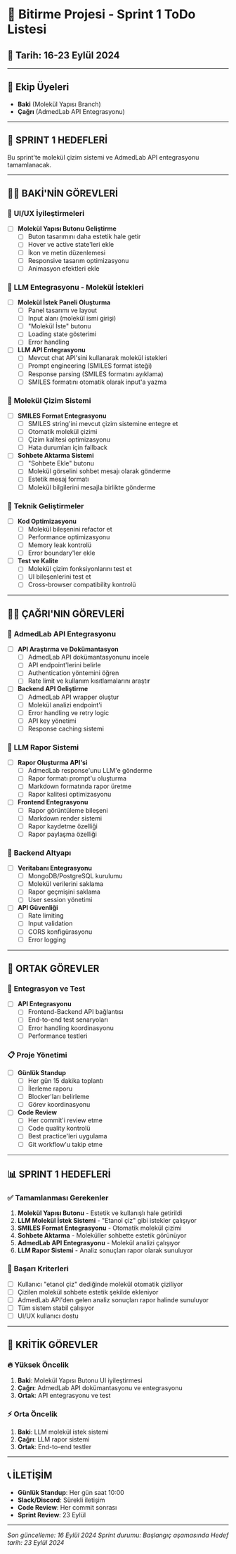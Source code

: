 # 🚀 Bitirme Projesi - Sprint 1 ToDo Listesi
## 📅 **Tarih: 16-23 Eylül 2024**

---

## 👥 **Ekip Üyeleri**
- **Baki** (Molekül Yapısı Branch)
- **Çağrı** (AdmedLab API Entegrasyonu)

---

## 🎯 **SPRINT 1 HEDEFLERİ**
Bu sprint'te molekül çizim sistemi ve AdmedLab API entegrasyonu tamamlanacak.

---

## 👨‍💻 **BAKİ'NİN GÖREVLERİ**

### 🎨 **UI/UX İyileştirmeleri**
- [ ] **Molekül Yapısı Butonu Geliştirme**
  - [ ] Buton tasarımını daha estetik hale getir
  - [ ] Hover ve active state'leri ekle
  - [ ] İkon ve metin düzenlemesi
  - [ ] Responsive tasarım optimizasyonu
  - [ ] Animasyon efektleri ekle

### 💬 **LLM Entegrasyonu - Molekül İstekleri**
- [ ] **Molekül İstek Paneli Oluşturma**
  - [ ] Panel tasarımı ve layout
  - [ ] Input alanı (molekül ismi girişi)
  - [ ] "Molekül İste" butonu
  - [ ] Loading state gösterimi
  - [ ] Error handling

- [ ] **LLM API Entegrasyonu**
  - [ ] Mevcut chat API'sini kullanarak molekül istekleri
  - [ ] Prompt engineering (SMILES format isteği)
  - [ ] Response parsing (SMILES formatını ayıklama)
  - [ ] SMILES formatını otomatik olarak input'a yazma

### 🧪 **Molekül Çizim Sistemi**
- [ ] **SMILES Format Entegrasyonu**
  - [ ] SMILES string'ini mevcut çizim sistemine entegre et
  - [ ] Otomatik molekül çizimi
  - [ ] Çizim kalitesi optimizasyonu
  - [ ] Hata durumları için fallback

- [ ] **Sohbete Aktarma Sistemi**
  - [ ] "Sohbete Ekle" butonu
  - [ ] Molekül görselini sohbet mesajı olarak gönderme
  - [ ] Estetik mesaj formatı
  - [ ] Molekül bilgilerini mesajla birlikte gönderme

### 🔧 **Teknik Geliştirmeler**
- [ ] **Kod Optimizasyonu**
  - [ ] Molekül bileşenini refactor et
  - [ ] Performance optimizasyonu
  - [ ] Memory leak kontrolü
  - [ ] Error boundary'ler ekle

- [ ] **Test ve Kalite**
  - [ ] Molekül çizim fonksiyonlarını test et
  - [ ] UI bileşenlerini test et
  - [ ] Cross-browser compatibility kontrolü

---

## 👨‍💻 **ÇAĞRI'NIN GÖREVLERİ**

### 🔗 **AdmedLab API Entegrasyonu**
- [ ] **API Araştırma ve Dokümantasyon**
  - [ ] AdmedLab API dokümantasyonunu incele
  - [ ] API endpoint'lerini belirle
  - [ ] Authentication yöntemini öğren
  - [ ] Rate limit ve kullanım kısıtlamalarını araştır

- [ ] **Backend API Geliştirme**
  - [ ] AdmedLab API wrapper oluştur
  - [ ] Molekül analizi endpoint'i
  - [ ] Error handling ve retry logic
  - [ ] API key yönetimi
  - [ ] Response caching sistemi

### 🤖 **LLM Rapor Sistemi**
- [ ] **Rapor Oluşturma API'si**
  - [ ] AdmedLab response'unu LLM'e gönderme
  - [ ] Rapor formatı prompt'u oluşturma
  - [ ] Markdown formatında rapor üretme
  - [ ] Rapor kalitesi optimizasyonu

- [ ] **Frontend Entegrasyonu**
  - [ ] Rapor görüntüleme bileşeni
  - [ ] Markdown render sistemi
  - [ ] Rapor kaydetme özelliği
  - [ ] Rapor paylaşma özelliği

### 🔧 **Backend Altyapı**
- [ ] **Veritabanı Entegrasyonu**
  - [ ] MongoDB/PostgreSQL kurulumu
  - [ ] Molekül verilerini saklama
  - [ ] Rapor geçmişini saklama
  - [ ] User session yönetimi

- [ ] **API Güvenliği**
  - [ ] Rate limiting
  - [ ] Input validation
  - [ ] CORS konfigürasyonu
  - [ ] Error logging

---

## 🔄 **ORTAK GÖREVLER**

### 🤝 **Entegrasyon ve Test**
- [ ] **API Entegrasyonu**
  - [ ] Frontend-Backend API bağlantısı
  - [ ] End-to-end test senaryoları
  - [ ] Error handling koordinasyonu
  - [ ] Performance testleri

### 📋 **Proje Yönetimi**
- [ ] **Günlük Standup**
  - [ ] Her gün 15 dakika toplantı
  - [ ] İlerleme raporu
  - [ ] Blocker'ları belirleme
  - [ ] Görev koordinasyonu

- [ ] **Code Review**
  - [ ] Her commit'i review etme
  - [ ] Code quality kontrolü
  - [ ] Best practice'leri uygulama
  - [ ] Git workflow'u takip etme

---

## 📊 **SPRINT 1 HEDEFLERİ**

### ✅ **Tamamlanması Gerekenler**
1. **Molekül Yapısı Butonu** - Estetik ve kullanışlı hale getirildi
2. **LLM Molekül İstek Sistemi** - "Etanol çiz" gibi istekler çalışıyor
3. **SMILES Format Entegrasyonu** - Otomatik molekül çizimi
4. **Sohbete Aktarma** - Moleküller sohbette estetik görünüyor
5. **AdmedLab API Entegrasyonu** - Molekül analizi çalışıyor
6. **LLM Rapor Sistemi** - Analiz sonuçları rapor olarak sunuluyor

### 🎯 **Başarı Kriterleri**
- [ ] Kullanıcı "etanol çiz" dediğinde molekül otomatik çiziliyor
- [ ] Çizilen molekül sohbete estetik şekilde ekleniyor
- [ ] AdmedLab API'den gelen analiz sonuçları rapor halinde sunuluyor
- [ ] Tüm sistem stabil çalışıyor
- [ ] UI/UX kullanıcı dostu

---

## 🚨 **KRİTİK GÖREVLER**

### 🔥 **Yüksek Öncelik**
1. **Baki**: Molekül Yapısı Butonu UI iyileştirmesi
2. **Çağrı**: AdmedLab API dokümantasyonu ve entegrasyonu
3. **Ortak**: API entegrasyonu ve test

### ⚡ **Orta Öncelik**
1. **Baki**: LLM molekül istek sistemi
2. **Çağrı**: LLM rapor sistemi
3. **Ortak**: End-to-end testler

---

## 📞 **İLETİŞİM**

- **Günlük Standup**: Her gün saat 10:00
- **Slack/Discord**: Sürekli iletişim
- **Code Review**: Her commit sonrası
- **Sprint Review**: 23 Eylül

---

*Son güncelleme: 16 Eylül 2024*
*Sprint durumu: Başlangıç aşamasında*
*Hedef tarih: 23 Eylül 2024*
